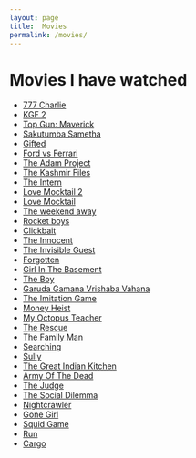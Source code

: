 ```yaml
---
layout: page
title:  Movies
permalink: /movies/
---
```


# **Movies I have watched**


 - [777 Charlie](https://en.wikipedia.org/wiki/777_Charlie)
 - [KGF 2](https://en.wikipedia.org/wiki/K.G.F:_Chapter_2)
 - [Top Gun: Maverick](https://en.wikipedia.org/wiki/Top_Gun:_Maverick)
 - [Sakutumba Sametha](https://www.youtube.com/watch?v=9HaHwo5yqIc)
 - [Gifted](https://en.wikipedia.org/wiki/Gifted_(2017_film))
 - [Ford vs Ferrari](https://en.wikipedia.org/wiki/Ford_v_Ferrari)
 - [The Adam Project](https://en.wikipedia.org/wiki/The_Adam_Project)
 - [The Kashmir Files](https://en.wikipedia.org/wiki/The_Kashmir_Files)
 - [The Intern](https://en.wikipedia.org/wiki/The_Intern_(2015_film))
 - [Love Mocktail 2](https://en.wikipedia.org/wiki/Love_Mocktail_2)
 - [Love Mocktail](https://en.wikipedia.org/wiki/Love_Mocktail)
 - [The weekend away](https://en.wikipedia.org/wiki/The_Weekend_Away)
 - [Rocket boys](https://www.imdb.com/title/tt13868972/)
 - [Clickbait](https://en.wikipedia.org/wiki/Clickbait_(miniseries))
 - [The Innocent](https://en.wikipedia.org/wiki/The_Innocent_(TV_series))
 - [The Invisible Guest](https://en.wikipedia.org/wiki/The_Invisible_Guest)
 - [Forgotten](https://en.wikipedia.org/wiki/Forgotten_(2017_film))
 - [Girl In The Basement](https://www.imdb.com/title/tt13269536/)
 - [The Boy](https://en.wikipedia.org/wiki/The_Boy_(2016_film))
 - [Garuda Gamana Vrishaba Vahana](https://en.wikipedia.org/wiki/Garuda_Gamana_Vrishabha_Vahana)
 - [The Imitation Game](https://en.wikipedia.org/wiki/The_Imitation_Game)
 - [Money Heist](https://en.wikipedia.org/wiki/Money_Heist)
 - [My Octopus Teacher](https://en.wikipedia.org/wiki/My_Octopus_Teacher)
 - [The Rescue](https://en.wikipedia.org/wiki/The_Rescue_(2021_film))
 - [The Family Man](https://en.wikipedia.org/wiki/The_Family_Man_(Indian_TV_series))
 - [Searching](https://en.wikipedia.org/wiki/Searching_(film))
 - [Sully](https://en.wikipedia.org/wiki/Sully_(film))
 - [The Great Indian Kitchen](https://en.wikipedia.org/wiki/The_Great_Indian_Kitchen)
 - [Army Of The Dead](https://en.wikipedia.org/wiki/Army_of_the_Dead)
 - [The Judge](https://en.wikipedia.org/wiki/The_Judge_(2014_film))
 - [The Social Dilemma](https://en.wikipedia.org/wiki/The_Social_Dilemma)
 - [Nightcrawler](https://en.wikipedia.org/wiki/Nightcrawler_(film))
 - [Gone Girl](https://en.wikipedia.org/wiki/Gone_Girl_(film))
 - [Squid Game](https://en.wikipedia.org/wiki/Squid_Game)
 - [Run](https://en.wikipedia.org/wiki/Run_(2020_American_film))
 - [Cargo](https://en.wikipedia.org/wiki/Cargo_(2017_film))
